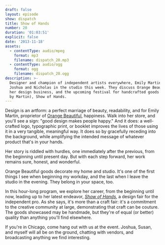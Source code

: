 ```yaml
---
draft: false
layout: episode
show: dispatch
title: Show of Hands
number: 20
duration: '01:03:51'
explicit: false
date: '2013-11-18'
assets:
  - contentType: audio/mpeg
    format: mp3
    filename: dispatch_20.mp3
  - contentType: audio/ogg
    format: ogg
    filename: dispatch_20.ogg
description: >-
  Designer and champion of independent artists everywhere, Emily Martin, joins
  Joshua and Nicholas in the studio this week. They discuss Orange Beautiful,
  her design business, and the upcoming festival for handcrafted goods (curated
  by Martin), Show of Hands.
---
```

Design is an artform: a perfect marriage of beauty, readability, and for Emily Martin, proprietor of [Orange Beautiful](http://orangebeautiful.com), happiness. Walk into her store, and you'll see a sign: "good design makes people happy." And it does: a well-crafted logo, typographic print, or booklet improves the lives of those using it in a very tangible, meaningful way. It does so by gracefully receding into the background, while amplifying the intended message of whatever product that's in your hands.

Her story is riddled with hurdles, one immediately after the previous, from the beginning until present day. But with each step forward, her work remains sure, honest, and wonderful.

Orange Beautiful goods decorate my home and studio. It's one of the first things I see when beginning my workday, and the last when I leave the studio in the evening. They belong in your space, too.

In this hour-long program, we explore her career, from the beginning until now, leading up to her latest endeavor, *[Show of Hands](http://showofhandschicago.com)*, a design fair for the independent pro. As she says, it's more than a craft fair: it's a commitment to the creative community at large, demonstrating that craft can be couture. The goods showcased may be handmade, but they're of equal (or better) quality than anything you'll find elsewhere.

If you're in Chicago, come hang out with us at the event. Joshua, Susan, and myself will all be on the ground, chatting with vendors, and broadcasting anything we find interesting.